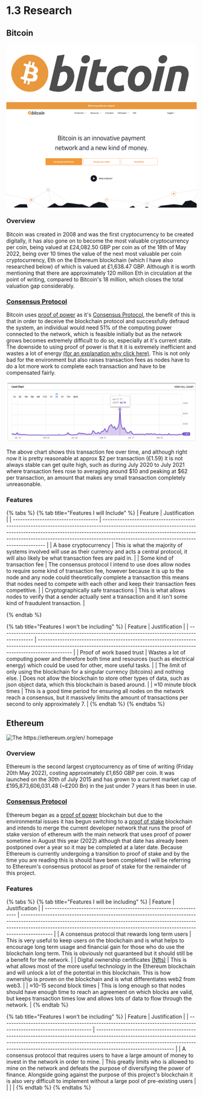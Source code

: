 # 1.3 Research

## Bitcoin

![](<../../.gitbook/assets/image (1) (2) (2).png>)

![The https://bitcoin.org/en/ homepage](<../../.gitbook/assets/image (1) (1) (2) (1).png>)

### Overview

Bitcoin was created in 2008 and was the first cryptocurrency to be created digitally, it has also gone on to become the most valuable cryptocurrency per coin, being valued at £24,082.50 GBP per coin as of the 18th of May 2022, being over 10 times the value of the next most valuable per coin cryptocurrency, Eth on the Ethereum blockchain (which I have also researched below) of which is valued at £1,638.47 GBP. Although it is worth mentioning that there are approximately 120 million Eth in circulation at the point of writing, compared to Bitcoin's 18 million, which closes the total valuation gap considerably.



### [Consensus Protocol](consensus-protocols.md#what-is-a-consensus-protocol)

Bitcoin uses [proof of power](consensus-protocols.md#proof-of-power) as it's [Consensus Protocol](consensus-protocols.md#what-is-a-consensus-protocol), the benefit of this is that in order to deceive the blockchain protocol and successfully defraud the system, an individual would need 51% of the computing power connected to the network, which is feasible initially but as the network grows becomes extremely difficult to do so, especially at it's current state. The downside to using proof of power is that it it is extremely inefficient and wastes a lot of energy [(for an explanation why click here)](consensus-protocols.md#proof-of-power). This is not only bad for the environment but also raises transaction fees as nodes have to do a lot more work to complete each transaction and have to be compensated fairly.

![Bitcoin's USD transaction cost over time](<../../.gitbook/assets/image (3) (1) (1) (1) (1).png>)

The above chart shows this transaction fee over time, and although right now it is pretty reasonable at approx $2 per transaction (£1.59) it is not always stable can get quite high, such as during July 2020 to July 2021 where transaction fees rose to averaging around $10 and peaking at $62 per transaction, an amount that makes any small transaction completely unreasonable.

### Features

{% tabs %}
{% tab title="Features I will Include" %}
| Feature                             | Justification                                                                                                                                                                                                                                                                                    |
| ----------------------------------- | ------------------------------------------------------------------------------------------------------------------------------------------------------------------------------------------------------------------------------------------------------------------------------------------------ |
| A base cryptocurrency               | This is what the majority of systems involved will use as their currency and acts a central protocol, it will also likely be what transaction fees are paid in.                                                                                                                                  |
| Some kind of transaction fee        | The consensus protocol I intend to use does allow nodes to require some kind of transaction fee, however because it is up to the node and any node could theoretically complete a transaction this means that nodes need to compete with each other and keep their transaction fees competitive. |
| Cryptographically safe transactions | This is what allows nodes to verify that a sender actually sent a transaction and it isn't some kind of fraudulent transaction.                                                                                                                                                                  |


{% endtab %}

{% tab title="Features I won't be including" %}
| Feature                                                                                     | Justification                                                                                                                                                              |
| ------------------------------------------------------------------------------------------- | -------------------------------------------------------------------------------------------------------------------------------------------------------------------------- |
| Proof of work based trust                                                                   | Wastes a lot of computing power and therefore both time and resources (such as electrical energy) which could be used for other, more useful tasks.                        |
| The limit of only using the blockchain for a singular currency (bitcoins) and nothing else. | Does not allow the blockchain to store other types of data, such as json object data, which this blockchain is based around.                                               |
| ≈10 minute block times                                                                      | This is a good time period for ensuring all nodes on the network reach a consensus, but it massively limits the amount of transactions per second to only approximately 7. |
{% endtab %}
{% endtabs %}

## Ethereum

![The https://ethereum.org/en/ homepage](<../../.gitbook/assets/image (5) (1) (1) (2).png>)

### Overview

Ethereum is the second largest cryptocurrency as of time of writing (Friday 20th May 2022), costing approximately £1,650 GBP per coin. It was launched on the 30th of July 2015 and has grown to a current market cap of £195,873,606,031.48 (\~£200 Bn) in the just under 7 years it has been in use.

### [Consensus Protocol](consensus-protocols.md#what-is-a-consensus-protocol)

Ethereum began as a [proof of power](consensus-protocols.md#proof-of-power) blockchain but due to the environmental issues it has begun switching to a [proof of stake](consensus-protocols.md#proof-of-stake) blockchain and intends to merge the current developer network that runs the proof of stake version of ethereum with the main network that uses proof of power sometime in August this year (2022) although that date has already been postponed over a year so it may be completed at a later date. Because Ethereum is currently undergoing a transition to proof of stake and by the time you are reading this is should have been completed I will be referring to Ethereum's consensus protocol as proof of stake for the remainder of this project.

### Features

{% tabs %}
{% tab title="Features I will be including" %}
| Feature                                                            | Justification                                                                                                                                                                                                                                           |
| ------------------------------------------------------------------ | ------------------------------------------------------------------------------------------------------------------------------------------------------------------------------------------------------------------------------------------------------- |
| A consensus protocol that rewards long term users                  | This is very useful to keep users on the blockchain and is what helps to encourage long term usage and financial gain for those who do use the blockchain long term. This is obviously not guaranteed but it should still be a benefit for the network. |
| Digital ownership certificates [(Nfts)](../../terminology.md#nfts) | This is what allows most of the more useful technology in the Ethereum blockchain and will unlock a lot of the potential in this blockchain. This is how ownership is proven on the blockchain and is what differentiates web2 from web3.               |
| ≈10-15 second block times                                          | This is long enough so that nodes should have enough time to reach an agreement on which blocks are valid, but keeps transaction times low and allows lots of data to flow through the network.                                                         |
{% endtab %}

{% tab title="Features I won't be including" %}
| Feature                                                                                                             | Justification                                                                                                                                                                                                                                                              |
| ------------------------------------------------------------------------------------------------------------------- | -------------------------------------------------------------------------------------------------------------------------------------------------------------------------------------------------------------------------------------------------------------------------- |
| A consensus protocol that requires users to have a large amount of money to invest in the network in order to mine. | This greatly limits who is allowed to mine on the network and defeats the purpose of diversifying the power of finance. Alongside going against the purpose of this project's blockchain it is also very difficult to implement without a large pool of pre-existing users |
|                                                                                                                     |                                                                                                                                                                                                                                                                            |
{% endtab %}
{% endtabs %}
